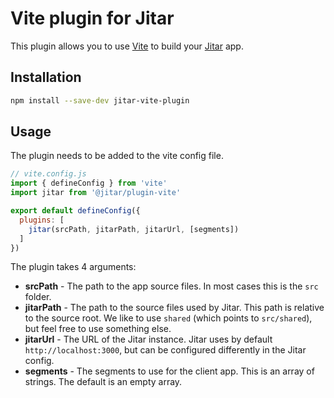 
# Vite plugin for Jitar

This plugin allows you to use [Vite](https://vitejs.dev/) to build your [Jitar](https://jitar.dev/) app.

## Installation

```bash
npm install --save-dev jitar-vite-plugin
```

## Usage

The plugin needs to be added to the vite config file.

```js
// vite.config.js
import { defineConfig } from 'vite'
import jitar from '@jitar/plugin-vite'

export default defineConfig({
  plugins: [
    jitar(srcPath, jitarPath, jitarUrl, [segments])
  ]
})
```

The plugin takes 4 arguments:

* **srcPath** - The path to the app source files. In most cases this is the `src` folder.
* **jitarPath** - The path to the source files used by Jitar. This path is relative to the source root. We like to use `shared` (which points to `src/shared`), but feel free to use something else.
* **jitarUrl** - The URL of the Jitar instance. Jitar uses by default `http://localhost:3000`, but can be configured differently in the Jitar config.
* **segments** - The segments to use for the client app. This is an array of strings. The default is an empty array.
